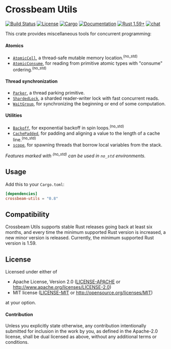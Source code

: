 # Crossbeam Utils

[![Build Status](https://github.com/crossbeam-rs/crossbeam/workflows/CI/badge.svg)](
https://github.com/crossbeam-rs/crossbeam/actions)
[![License](https://img.shields.io/badge/license-MIT_OR_Apache--2.0-blue.svg)](
https://github.com/crossbeam-rs/crossbeam/tree/master/crossbeam-utils#license)
[![Cargo](https://img.shields.io/crates/v/crossbeam-utils.svg)](
https://crates.io/crates/crossbeam-utils)
[![Documentation](https://docs.rs/crossbeam-utils/badge.svg)](
https://docs.rs/crossbeam-utils)
[![Rust 1.59+](https://img.shields.io/badge/rust-1.59+-lightgray.svg)](
https://www.rust-lang.org)
[![chat](https://img.shields.io/discord/569610676205781012.svg?logo=discord)](https://discord.com/invite/JXYwgWZ)

This crate provides miscellaneous tools for concurrent programming:

#### Atomics

* [`AtomicCell`], a thread-safe mutable memory location.<sup>(no_std)</sup>
* [`AtomicConsume`], for reading from primitive atomic types with "consume" ordering.<sup>(no_std)</sup>

#### Thread synchronization

* [`Parker`], a thread parking primitive.
* [`ShardedLock`], a sharded reader-writer lock with fast concurrent reads.
* [`WaitGroup`], for synchronizing the beginning or end of some computation.

#### Utilities

* [`Backoff`], for exponential backoff in spin loops.<sup>(no_std)</sup>
* [`CachePadded`], for padding and aligning a value to the length of a cache line.<sup>(no_std)</sup>
* [`scope`], for spawning threads that borrow local variables from the stack.

*Features marked with <sup>(no_std)</sup> can be used in `no_std` environments.*<br/>

[`AtomicCell`]: https://docs.rs/crossbeam-utils/latest/crossbeam_utils/atomic/struct.AtomicCell.html
[`AtomicConsume`]: https://docs.rs/crossbeam-utils/latest/crossbeam_utils/atomic/trait.AtomicConsume.html
[`Parker`]: https://docs.rs/crossbeam-utils/latest/crossbeam_utils/sync/struct.Parker.html
[`ShardedLock`]: https://docs.rs/crossbeam-utils/latest/crossbeam_utils/sync/struct.ShardedLock.html
[`WaitGroup`]: https://docs.rs/crossbeam-utils/latest/crossbeam_utils/sync/struct.WaitGroup.html
[`Backoff`]: https://docs.rs/crossbeam-utils/latest/crossbeam_utils/struct.Backoff.html
[`CachePadded`]: https://docs.rs/crossbeam-utils/latest/crossbeam_utils/struct.CachePadded.html
[`scope`]: https://docs.rs/crossbeam-utils/latest/crossbeam_utils/thread/fn.scope.html

## Usage

Add this to your `Cargo.toml`:

```toml
[dependencies]
crossbeam-utils = "0.8"
```

## Compatibility

Crossbeam Utils supports stable Rust releases going back at least six months,
and every time the minimum supported Rust version is increased, a new minor
version is released. Currently, the minimum supported Rust version is 1.59.

## License

Licensed under either of

 * Apache License, Version 2.0 ([LICENSE-APACHE](LICENSE-APACHE) or http://www.apache.org/licenses/LICENSE-2.0)
 * MIT license ([LICENSE-MIT](LICENSE-MIT) or http://opensource.org/licenses/MIT)

at your option.

#### Contribution

Unless you explicitly state otherwise, any contribution intentionally submitted
for inclusion in the work by you, as defined in the Apache-2.0 license, shall be
dual licensed as above, without any additional terms or conditions.
